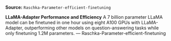**Source:** `Raschka-Parameter-efficient-finetuning`

**LLaMA-Adapter Performance and Efficiency**
A 7 billion parameter LLaMA model can be finetuned in one hour using eight A100 GPUs with LLaMA-Adapter, outperforming other models on question-answering tasks while only finetuning 1.2M parameters. — Raschka-Parameter-efficient-finetuning
